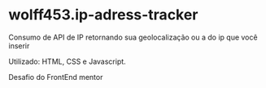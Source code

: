 # wolff453.ip-adress-tracker
Consumo de API de IP retornando sua geolocalização ou a do ip que você inserir

Utilizado: HTML, CSS e Javascript. 

Desafio do FrontEnd mentor


